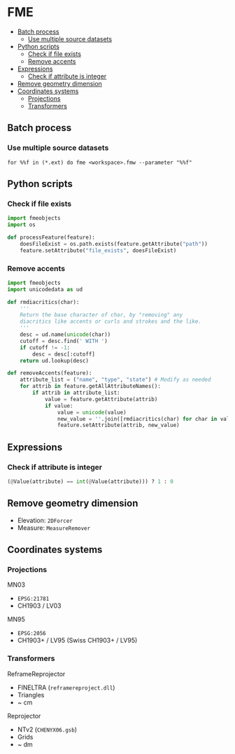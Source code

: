 FME
===

* [Batch process](#batch-process)
    * [Use multiple source datasets](#use-multiple-source-datasets)
* [Python scripts](#python-scripts)
    * [Check if file exists](#check-if-file-exists)
    * [Remove accents](#remov-accents)
* [Expressions](#expressions)
    * [Check if attribute is integer](#check-if-attribute-is-integer)
* [Remove geometry dimension](#remove-geometry-dimension)
* [Coordinates systems](#coordinates-systems)
    * [Projections](#projections)
    * [Transformers](#transformers)

Batch process
-------------

### Use multiple source datasets

```batchfile
for %%f in (*.ext) do fme <workspace>.fmw --parameter "%%f"
```

Python scripts
--------------

### Check if file exists

```python
import fmeobjects
import os

def processFeature(feature):
    doesFileExist = os.path.exists(feature.getAttribute("path"))
    feature.setAttribute("file_exists", doesFileExist)
```

### Remove accents

```python
import fmeobjects
import unicodedata as ud

def rmdiacritics(char):
    '''
    Return the base character of char, by "removing" any
    diacritics like accents or curls and strokes and the like.
    '''
    desc = ud.name(unicode(char))
    cutoff = desc.find(' WITH ')
    if cutoff != -1:
        desc = desc[:cutoff]
    return ud.lookup(desc)

def removeAccents(feature):
    attribute_list = ("name", "type", "state") # Modify as needed
    for attrib in feature.getAllAttributeNames():
        if attrib in attribute_list:
            value = feature.getAttribute(attrib)
            if value:
                value = unicode(value)
                new_value = ''.join([rmdiacritics(char) for char in value])
                feature.setAttribute(attrib, new_value)
```

Expressions
-----------

### Check if attribute is integer

```python
(@Value(attribute) == int(@Value(attribute))) ? 1 : 0
```

Remove geometry dimension
-------------------------

* Elevation: `2DForcer`
* Measure: `MeasureRemover`

Coordinates systems
-------------------

### Projections

MN03
- `EPSG:21781`
- CH1903 / LV03

MN95
- `EPSG:2056`
- CH1903+ / LV95 (Swiss CH1903+ / LV95)

### Transformers

ReframeReprojector
- FINELTRA (`reframereproject.dll`)
- Triangles
- ~ cm

Reprojector
- NTv2 (`CHENYX06.gsb`)
- Grids
- ~ dm
